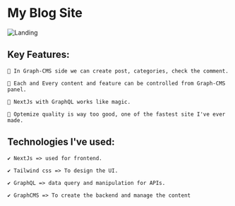 # My Blog Site

![Landing](https://user-images.githubusercontent.com/128102810/228613548-d479db9d-2ba6-4c5e-bcf4-01eea6d8f3f1.PNG)

## Key Features:

    🤍 In Graph-CMS side we can create post, categories, check the comment.
    
    🤍 Each and Every content and feature can be controlled from Graph-CMS panel. 
    
    🤍 NextJs with GraphQL works like magic.
       
    🤍 Optemize quality is way too good, one of the fastest site I've ever made.
    
## Technologies I've used:

    ✔ NextJs => used for frontend.

    ✔ Tailwind css => To design the UI.

    ✔ GraphQL => data query and manipulation for APIs.

    ✔ GraphCMS => To create the backend and manage the content
